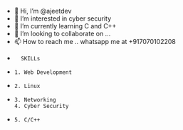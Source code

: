 - 👋 Hi, I’m @ajeetdev
- 👀 I’m interested in cyber security
- 🌱 I’m currently learning C and C++
- 💞️ I’m looking to collaborate on ...
- 📫 How to reach me .. whatsapp me at +917070102208
-       SKILLs
-     1. Web Development
-     2. Linux
-     3. Networking
      4. Cyber Security
-     5. C/C++

<!---
ajeetdev/ajeetdev is a ✨ special ✨ repository because its `README.md` (this file) appears on your GitHub profile.
You can click the Preview link to take a look at your changes.
--->
